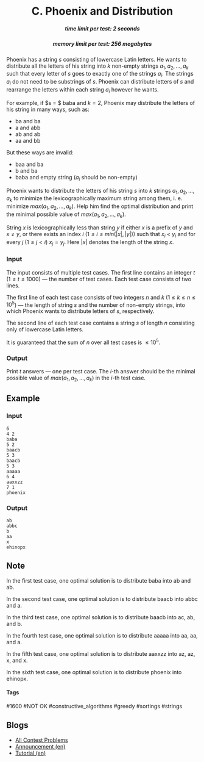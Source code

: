 <h1 style='text-align: center;'> C. Phoenix and Distribution</h1>

<h5 style='text-align: center;'>time limit per test: 2 seconds</h5>
<h5 style='text-align: center;'>memory limit per test: 256 megabytes</h5>

Phoenix has a string $s$ consisting of lowercase Latin letters. He wants to distribute all the letters of his string into $k$ non-empty strings $a_1, a_2, \dots, a_k$ such that every letter of $s$ goes to exactly one of the strings $a_i$. The strings $a_i$ do not need to be substrings of $s$. Phoenix can distribute letters of $s$ and rearrange the letters within each string $a_i$ however he wants.

For example, if $s = $ baba and $k=2$, Phoenix may distribute the letters of his string in many ways, such as: 

* ba and ba
* a and abb
* ab and ab
* aa and bb

But these ways are invalid: 

* baa and ba
* b and ba
* baba and empty string ($a_i$ should be non-empty)

Phoenix wants to distribute the letters of his string $s$ into $k$ strings $a_1, a_2, \dots, a_k$ to minimize the lexicographically maximum string among them, i. e. minimize $max(a_1, a_2, \dots, a_k)$. Help him find the optimal distribution and print the minimal possible value of $max(a_1, a_2, \dots, a_k)$.

String $x$ is lexicographically less than string $y$ if either $x$ is a prefix of $y$ and $x \ne y$, or there exists an index $i$ ($1 \le i \le min(|x|, |y|))$ such that $x_i$ < $y_i$ and for every $j$ $(1 \le j < i)$ $x_j = y_j$. Here $|x|$ denotes the length of the string $x$.

### Input

The input consists of multiple test cases. The first line contains an integer $t$ ($1 \le t \le 1000$) — the number of test cases. Each test case consists of two lines.

The first line of each test case consists of two integers $n$ and $k$ ($1 \le k \le n \le 10^5$) — the length of string $s$ and the number of non-empty strings, into which Phoenix wants to distribute letters of $s$, respectively.

The second line of each test case contains a string $s$ of length $n$ consisting only of lowercase Latin letters.

It is guaranteed that the sum of $n$ over all test cases is $\le 10^5$.

### Output

Print $t$ answers — one per test case. The $i$-th answer should be the minimal possible value of $max(a_1, a_2, \dots, a_k)$ in the $i$-th test case.

## Example

### Input


```text
6
4 2
baba
5 2
baacb
5 3
baacb
5 3
aaaaa
6 4
aaxxzz
7 1
phoenix
```
### Output


```text
ab
abbc
b
aa
x
ehinopx
```
## Note

In the first test case, one optimal solution is to distribute baba into ab and ab. 

In the second test case, one optimal solution is to distribute baacb into abbc and a.

In the third test case, one optimal solution is to distribute baacb into ac, ab, and b.

In the fourth test case, one optimal solution is to distribute aaaaa into aa, aa, and a.

In the fifth test case, one optimal solution is to distribute aaxxzz into az, az, x, and x.

In the sixth test case, one optimal solution is to distribute phoenix into ehinopx.



#### Tags 

#1600 #NOT OK #constructive_algorithms #greedy #sortings #strings 

## Blogs
- [All Contest Problems](../Codeforces_Round_638_(Div._2).md)
- [Announcement (en)](../blogs/Announcement_(en).md)
- [Tutorial (en)](../blogs/Tutorial_(en).md)
